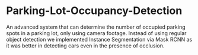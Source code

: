 # Parking-Lot-Occupancy-Detection
An advanced system that can determine the number of occupied parking spots in a parking lot, only using camera footage.
Instead of using regular object detection we implemented Instance Segmentation via Mask RCNN as it was better in 
detecting cars even in the presence of occlusion.
